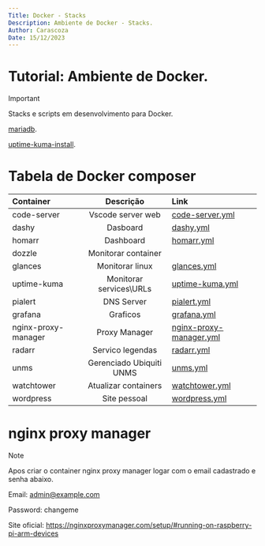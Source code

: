 ```yaml
---
Title: Docker - Stacks
Description: Ambiente de Docker - Stacks.
Author: Carascoza
Date: 15/12/2023
---
```


# Tutorial: Ambiente de Docker.

>[!IMPORTANT]
>Stacks e scripts em desenvolvimento para Docker.

[mariadb](./Docker/mariadb.md).

[uptime-kuma-install](./Docker/uptime-kuma-install.md).

# Tabela de Docker composer

| Container           | Descrição                | Link                                                        |
|:-----------         |    :---------:           |:----                                                        |
| code-server         | Vscode server web        |[ code-server.yml](./Docker/code-server.yml)                 |
| dashy               | Dasboard                 |[ dashy.yml](./Docker/dashy.yml)                             |
| homarr              | Dashboard                |[ homarr.yml](./Docker/homarr.yml)                           |
| dozzle              | Monitorar container      | |[ dozzle.yml](./Docker/dozzle.yml)                         |
| glances             | Monitorar linux          |[ glances.yml](./Docker/glances.yml)                         |
| uptime-kuma         | Monitorar services\URLs  |[ uptime-kuma.yml](./Docker/uptime-kuma.yml)                 |
| pialert             | DNS Server               |[ pialert.yml](./Docker/pialert.yml)                         |
| grafana             | Graficos                 |[ grafana.yml](./Docker/grafana.yml)                         |
| nginx-proxy-manager | Proxy Manager            |[ nginx-proxy-manager.yml](./Docker/nginx-proxy-manager.yml) |
| radarr              | Servico legendas         |[ radarr.yml](./Docker/radarr.yml)                           |
| unms                | Gerenciado Ubiquiti UNMS |[ unms.yml](./Docker/unms.yml)                               |
| watchtower          | Atualizar containers     |[ watchtower.yml](./Docker/watchtower.yml)                   |
| wordpress           | Site pessoal             |[ wordpress.yml](./Docker/wordpress.yml)                     |

# nginx proxy manager

>[!NOTE]
> Apos criar o container nginx proxy manager logar com o email cadastrado e senha abaixo.

Email:    admin@example.com

Password: changeme

Site oficial: https://nginxproxymanager.com/setup/#running-on-raspberry-pi-arm-devices


